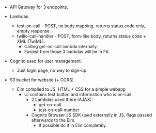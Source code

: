 - API Gateway for 3 endpoints.
- Lambdas:
  - test-on-call - POST, no body mapping, returns status code only, empty response.
  - twilio-call-handler - POST, form-like body, returns status code + XML (TwiML).
    - Calling get-on-call lambda internally.
    - Easiest from those 3 lambdas will be in F#.

- Cognito used for user management.
  - Just login page, no way to sign-up.

- S3 bucket for website (+ CORS)
  - Elm complied to JS, HTML + CSS for a simple webapp
    - UI contains test button and information who is on-call.
      - 2 Lambdas used there (AJAX):
        - get-on-call
        - test-on-call-number
      - Cognito Browser JS SDK used externally in JS, flags passed afterwards to the Elm.
        - If possible do it in Elm completely.
